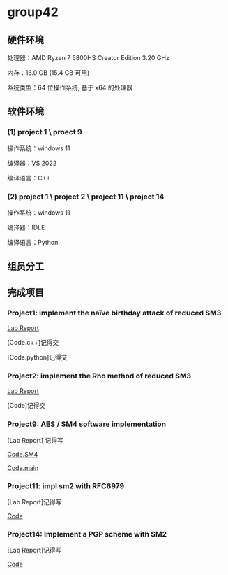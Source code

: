 # group42

## 硬件环境

处理器：AMD Ryzen 7 5800HS Creator Edition 3.20 GHz

内存：16.0 GB (15.4 GB 可用)

系统类型：64 位操作系统, 基于 x64 的处理器

## 软件环境

### (1) project 1 \ proect 9

操作系统：windows 11

编译器：VS 2022

编译语言：C++

### (2) project 1 \ project 2 \ project 11 \ project 14

操作系统：windows 11

编译器：IDLE

编译语言：Python

## 组员分工

## 完成项目

### Project1: implement the naïve birthday attack of reduced SM3

[Lab Report](project1/README.md)

[Code.c++]记得交

[Code.python]记得交

### Project2: implement the Rho method of reduced SM3

[Lab Report](project2/REAMME.md)

[Code]记得交

### Project9: AES / SM4 software implementation

[Lab Report] 记得写

[Code.SM4](project9/SM4.c)

[Code.main](project9/main.c)

### Project11: impl sm2 with RFC6979

[Lab Report]记得写

[Code](project11/SM2_with_RFC6979.py)

### Project14: Implement a PGP scheme with SM2

[Lab Report]记得写

[Code](project14/PGP.py)

